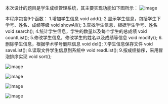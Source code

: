 本次设计的题目是学生成绩管理系统，其主要实现功能如下图所示：
![image](https://user-images.githubusercontent.com/121162814/209548460-4ad8c296-7a10-44ff-b030-00b78800f8d5.png)

本程序包含9个函数：
1.增加学生信息
void add();
2.显示学生信息，包括学生下学号、姓名、成绩等级
void showAll();
3.查找学生信息，根据学生学号、姓名
void search();
4.统计学生信息，学生的数量以及每个学生的总成绩
void countList();
5.修改学生信息，修改学生的姓名以及成绩等信息
void modify();
6.删除学生信息，根据学术学号删除信息
void del();
7.学生信息保存文件
void saveList();
8.读取文件学生信息到系统中
void readList();
9.按成绩排序，采用冒泡排序实现
void sort();

![image](https://user-images.githubusercontent.com/121162814/209547116-3028606f-f5b8-4518-8d09-6f83f95204a7.png)

![image](https://user-images.githubusercontent.com/121162814/209550103-aef55f76-3be8-490a-81e1-ab8544feb686.png)

![image](https://user-images.githubusercontent.com/121168171/209551952-f8bf14e8-2d75-432d-a137-4103d90489d8.jpg)

![image](https://user-images.githubusercontent.com/121162814/209674358-6e71109c-9db5-4071-bae4-ce038a5cd70d.png)
